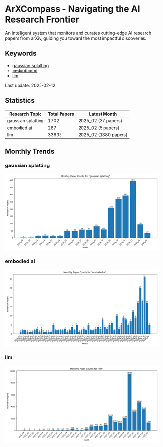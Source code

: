 # ArXCompass - Navigating the AI Research Frontier
An intelligent system that monitors and curates cutting-edge AI research papers from arXiv, guiding you toward the most impactful discoveries.

## Keywords

- [gaussian splatting](gaussian_splatting/)
- [embodied ai](embodied_ai/)
- [llm](llm/)

Last update: 2025-02-12

## Statistics

| Research Topic | Total Papers | Latest Month |
| --- | --- | --- |
| gaussian splatting | 1702 | 2025_02 (37 papers) |
| embodied ai | 287 | 2025_02 (5 papers) |
| llm | 33633 | 2025_02 (1380 papers) |

## Monthly Trends

### gaussian splatting

![Monthly Paper Counts for gaussian splatting](gaussian_splatting/monthly_stats.png)

### embodied ai

![Monthly Paper Counts for embodied ai](embodied_ai/monthly_stats.png)

### llm

![Monthly Paper Counts for llm](llm/monthly_stats.png)

